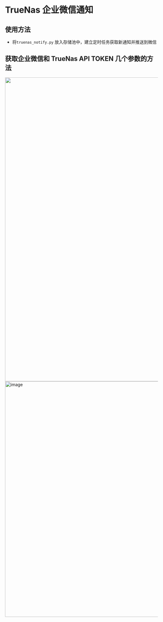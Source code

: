 
# TrueNas 企业微信通知

## 使用方法
- 将`truenas_notify.py` 放入存储池中，建立定时任务获取新通知并推送到微信


## 获取企业微信和 TrueNas API TOKEN 几个参数的方法
<div align=center><img src="https://github.com/Alano-i/wecom-notification/blob/main/Plex/pic/guide-wecom.png" width="1000" /></div>
<img width="775" alt="image" src="https://user-images.githubusercontent.com/68833595/225512596-c33ac529-a0c8-4405-9782-83ea3237e100.png">
